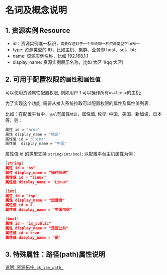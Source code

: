 # 名词及概念说明

## 1. 资源实例 Resource

- id：资源实例唯一标识，`需要保证对于一个系统同一种资源类型下id唯一`
- type: 资源类型的 ID，比如主机、集群、业务即 host、set、biz
- name: 资源实例名称，比如 192.168.1.1
- display_name: 资源实例展示名称，比如 大区 1(qq 大区)

## 2. 可用于配置权限的`属性`和`属性值`

可以使用资源属性配置权限, 例如用户 1 可以操作所有`os=linux`的主机;

为了实现这个功能, 需要从接入系统拉取可以配置权限的属性及属性值列表;

比如：在配置平台中，`主机`有属性`地区`，属性值, 枚举: 中国、美国、新加坡、日本等，则：
```bash
属性 id = "area"
属性 display_name = "地区"
属性值 id = "China"
属性值  display_name = "中国"
```

属性值 id 的类型支持 `string/int/bool`; 以配置平台主机属性为例：

```json
[string]
属性 id = "os"
属性 display_name = "操作系统"
属性值 id = "linux"
属性值 display_name = "Linux"

[int]
属性 id = "isp"
属性 display_name = "运营商"
属性值 id = 1 
属性值 display_name = "中国电信"

[bool]
属性 id = "is_public"
属性 display_name = "是否公共"
属性值 id = true
属性值 display_name = "是"
```

## 3. 特殊属性：路径(path)属性说明
[说明: 资源拓扑`_bk_iam_path_`](../../../Explanation/04-BkIAMPath.md)
